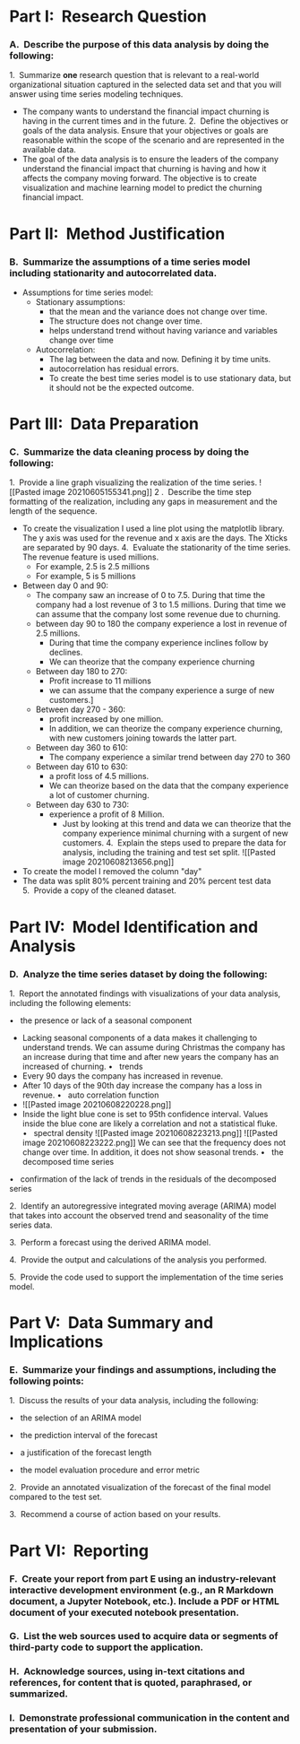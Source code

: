 # **Part I:  Research Question**

### A.  Describe the purpose of this data analysis by doing the following:

1.  Summarize **one** research question that is relevant to a real-world organizational situation captured in the selected data set and that you will answer using time series modeling techniques.
 - The company wants to understand the financial impact churning is having in the current times and in the future.
2.  Define the objectives or goals of the data analysis. Ensure that your objectives or goals are reasonable within the scope of the scenario and are represented in the available data.  
- The goal of the data analysis  is to ensure the leaders of the company understand the financial impact that churning is having and how it affects the company moving forward. The objective is to create visualization and machine learning model to predict the churning financial impact. 
  

# **Part II:  Method Justification**

### B.  Summarize the assumptions of a time series model including stationarity and autocorrelated data.  
- Assumptions for time series model:
	- Stationary assumptions:
		- that the mean and the variance does not change over time.
		- The structure does not change over time. 
		- helps understand trend without having variance and variables change over time
	-  Autocorrelation: 
		-  The lag between the data and now. Defining it by time units. 
		-  autocorrelation has residual errors.
		-  To create the best time series model is to use stationary data, but it should not be the expected outcome.  

# **Part III:  Data Preparation**

### C.  Summarize the data cleaning process by doing the following:

1.  Provide a line graph visualizing the realization of the time series.
![[Pasted image 20210605155341.png]]
2 .  Describe the time step formatting of the realization, including any gaps in measurement and the length of the sequence.
- To create the visualization I used a line plot using the matplotlib library. The y axis was used for the revenue and x axis are the days. The Xticks are separated by 90 days. 
4.  Evaluate the stationarity of the time series.
 The revenue feature is used millions.
	- For example, 2.5 is 2.5 millions
	- For example, 5 is 5 millions
- Between day 0 and 90:
	- The company saw an increase of 0 to 7.5. During that time the company had a lost revenue of 3 to 1.5 millions. During that time we can assume that the company lost some revenue due to churning.
	- between day 90 to 180 the company experience a lost in revenue of 2.5 millions. 
		- During that time the company experience inclines follow by declines.
		- We can theorize that the company experience churning
	- Between day 180 to 270:
		- Profit increase to 11 millions
		- we can assume that the company experience a surge of new customers.]
	- Between day 270 - 360:
		- profit increased by one million.
		- In addition, we can theorize the company experience churning, with new customers joining towards the latter part.
	- Between day 360 to 610:
		- The company experience a similar trend between day 270 to 360
	- Between day 610 to 630:
		- a profit loss of 4.5 millions. 
		- We can theorize based on the data that the company experience a lot of customer churning.
	- Between day 630 to 730:
		- experience a profit of 8 Million.
			- Just by looking at this trend and data we can theorize that the company experience minimal churning with a surgent of new customers.
4.  Explain the steps used to prepare the data for analysis, including the training and test set split.
![[Pasted image 20210608213656.png]]
- To create the model I removed the column "day"
- The data was split 80% percent training and 20% percent test data
5.  Provide a copy of the cleaned dataset.  
  

# **Part IV:  Model Identification and Analysis**

### D.  Analyze the time series dataset by doing the following:

1.  Report the annotated findings with visualizations of your data analysis, including the following elements:

•   the presence or lack of a seasonal component
- Lacking seasonal components of a data makes it challenging to understand trends. We can assume during Christmas the company has an increase during that time and after new years the company has an increased of churning. 
•   trends
- Every 90 days the company has increased in revenue. 
- After 10 days of the 90th day increase the company has a loss in revenue.
•   auto correlation function
- ![[Pasted image 20210608220228.png]] 
- Inside the light blue cone is set to 95th confidence interval. Values inside the blue cone are likely a correlation and not a statistical fluke. 
•   spectral density 
![[Pasted image 20210608223213.png]]
![[Pasted image 20210608223222.png]]
We can see that the frequency does not change over time. In addition, it does not show seasonal trends.
•   the decomposed time series

•   confirmation of the lack of trends in the residuals of the decomposed series

2.  Identify an autoregressive integrated moving average (ARIMA) model that takes into account the observed trend and seasonality of the time series data.

3.  Perform a forecast using the derived ARIMA model.

4.  Provide the output and calculations of the analysis you performed.

5.  Provide the code used to support the implementation of the time series model.  
  

# **Part V:  Data Summary and Implications**

### E.  Summarize your findings and assumptions, including the following points:

1.  Discuss the results of your data analysis, including the following:

•   the selection of an ARIMA model

•   the prediction interval of the forecast

•   a justification of the forecast length

•   the model evaluation procedure and error metric

2.  Provide an annotated visualization of the forecast of the final model compared to the test set.

3.  Recommend a course of action based on your results.  
  

# **Part VI:  Reporting**

### F.  Create your report from part E using an industry-relevant interactive development environment (e.g., an R Markdown document, a Jupyter Notebook, etc.). Include a PDF or HTML document of your executed notebook presentation.  
  

### G.  List the web sources used to acquire data or segments of third-party code to support the application.  
  

### H.  Acknowledge sources, using in-text citations and references, for content that is quoted, paraphrased, or summarized.  
  

### I.  Demonstrate professional communication in the content and presentation of your submission.